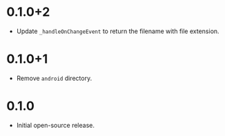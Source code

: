 # 0.1.0+2

* Update `_handleOnChangeEvent` to return the filename with file extension.

# 0.1.0+1

* Remove `android` directory.

# 0.1.0

* Initial open-source release.
